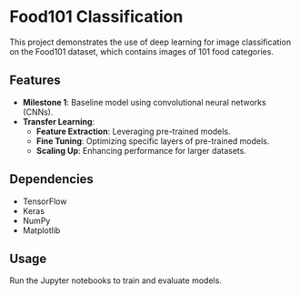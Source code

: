 # Food101 Classification

This project demonstrates the use of deep learning for image classification on the Food101 dataset, which contains images of 101 food categories.

## Features
- **Milestone 1**: Baseline model using convolutional neural networks (CNNs).
- **Transfer Learning**:
  - **Feature Extraction**: Leveraging pre-trained models.
  - **Fine Tuning**: Optimizing specific layers of pre-trained models.
  - **Scaling Up**: Enhancing performance for larger datasets.

## Dependencies
- TensorFlow
- Keras
- NumPy
- Matplotlib

## Usage
Run the Jupyter notebooks to train and evaluate models.

